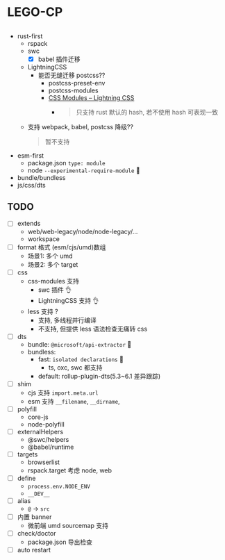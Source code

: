 # LEGO-CP

##
- rust-first
    - rspack
    - swc
    	- [x] babel 插件迁移
    - LightningCSS
        - 能否无缝迁移 postcss??
		    - postcss-preset-env
		    - postcss-modules
			- [CSS Modules – Lightning CSS](https://lightningcss.dev/css-modules.html#custom-naming-patterns)
				- > 只支持 rust 默认的 hash, 若不使用 hash 可表现一致
    - 支持 webpack, babel, postcss 降级??
        > 暂不支持
- esm-first
    - package.json `type: module`
    - node `--experimental-require-module` 📡
- bundle/bundless
- js/css/dts

## TODO
- [ ] extends
    - web/web-legacy/node/node-legacy/...
    - workspace
- [ ] format 格式 (esm/cjs/umd)数组
    - 场景1: 多个 umd
    - 场景2: 多个 target
- [ ] css
    - css-modules 支持
        - swc 插件 👌
        - LightningCSS 支持 👌
    - less 支持 ?
        - 支持, 多线程并行编译
        - 不支持, 但提供 less 语法检查无痛转 css
- [ ] dts
    - bundle: `@microsoft/api-extractor` 📡
    - bundless:
        - fast: `isolated declarations` 📡
            - ts, oxc, swc 都支持
        - default: rollup-plugin-dts(5.3~6.1 差异跟踪)
- [ ] shim
	 - cjs 支持 `import.meta.url`
	 - esm 支持 `__filename`, `__dirname`,
- [ ] polyfill
	 - core-js
	 - node-polyfill
- [ ] externalHelpers
	 - @swc/helpers
	 - @babel/runtime
- [ ] targets
    - browserlist
    - rspack.target 考虑 node, web
- [ ] define
	 - `process.env.NODE_ENV`
	 - `__DEV__`
- [ ] alias
	 - `@` -> `src`
- [ ] 内置 banner
    - 微前端 umd sourcemap 支持
- [ ] check/doctor
    - package.json 导出检查
- [ ] auto restart
